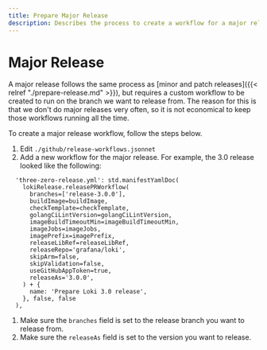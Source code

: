 ```yaml
---
title: Prepare Major Release
description: Describes the process to create a workflow for a major release of Grafana Loki.
---
```

# Major Release

A major release follows the same process as [minor and patch releases]({{< relref "./prepare-release.md" >}}), but requires a custom workflow to be created to run on the branch we want to release from. The reason for this is that we don't do major releases very often, so it is not economical to keep those workflows running all the time.

To create a major release workflow, follow the steps below.

1. Edit `./github/release-workflows.jsonnet`
1. Add a new workflow for the major release. For example, the 3.0 release looked like the following:

```jsonnet
  'three-zero-release.yml': std.manifestYamlDoc(
    lokiRelease.releasePRWorkflow(
      branches=['release-3.0.0'],
      buildImage=buildImage,
      checkTemplate=checkTemplate,
      golangCiLintVersion=golangCiLintVersion,
      imageBuildTimeoutMin=imageBuildTimeoutMin,
      imageJobs=imageJobs,
      imagePrefix=imagePrefix,
      releaseLibRef=releaseLibRef,
      releaseRepo='grafana/loki',
      skipArm=false,
      skipValidation=false,
      useGitHubAppToken=true,
      releaseAs='3.0.0',
    ) + {
      name: 'Prepare Loki 3.0 release',
    }, false, false
  ),

```

1. Make sure the `branches` field is set to the release branch you want to release from.
1. Make sure the `releaseAs` field is set to the version you want to release.
